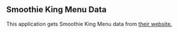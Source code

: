 ## Smoothie King Menu Data

This application gets Smoothie King Menu data from [their website.](http://smoothieking.com/)
